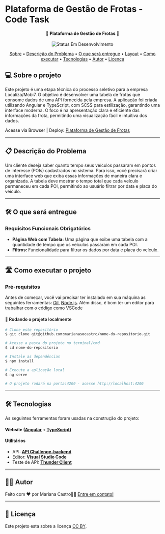 # Plataforma de Gestão de Frotas - Code Task

<!-- <h1 align="center">
    <img alt="Capa Projeto" title="#CapaProjeto" src="./src/assets/capa_readme.png" />
</h1> -->

<h4 align="center"> 
	🚧 Plataforma de Gestão de Frotas 🚧
</h4>

<p align="center">
	<img alt="Status Em Desenvolvimento" src="https://img.shields.io/badge/STATUS-EM%20DESENVOLVIMENTO-green">
	<!-- <img alt="Status Concluído" src="https://img.shields.io/badge/STATUS-CONCLU%C3%8DDO-brightgreen"> -->
</p>

<p align="center">
 <a href="#-sobre-o-projeto">Sobre</a> •
 <a href="#-problema">Descrição do Problema</a> •
 <a href="#-o-que-será-entregue">O que será entregue</a> •
 <a href="#-layout">Layout</a> • 
 <a href="#-como-executar-o-projeto">Como executar</a> • 
 <a href="#-tecnologias">Tecnologias</a> • 
 <a href="#-autor">Autor</a> • 
 <a href="#user-content--licença">Licença</a>
</p>

## 💻 Sobre o projeto

Este projeto é uma etapa técnica do processo seletivo para a empresa Localiza/Mobi7. O objetivo é desenvolver uma tabela de frotas que consome dados de uma API fornecida pela empresa. A aplicação foi criada utilizando Angular e TypeScript, com SCSS para estilização, garantindo uma interface moderna. O foco é na apresentação clara e eficiente das informações da frota, permitindo uma visualização fácil e intuitiva dos dados.


Acesse via Browser | Deploy: [Plataforma de Gestão de Frotas](https://code-task-plataforma-gestao-frotas.vercel.app/)

---

## 📋 Descrição do Problema

Um cliente deseja saber quanto tempo seus veículos passaram em pontos de interesse (POIs) cadastrados no sistema. Para isso, você precisará criar uma interface web que exiba essas informações de maneira clara e organizada. A tabela deve mostrar o tempo total que cada veículo permaneceu em cada POI, permitindo ao usuário filtrar por data e placa do veículo.

---

## 🛠️ O que será entregue

### Requisitos Funcionais Obrigatórios

- **Página Web com Tabela:** Uma página que exibe uma tabela com a quantidade de tempo que os veículos passaram em cada POI.
- **Filtros:** Funcionalidade para filtrar os dados por data e placa do veículo.

---

## 🛣️ Como executar o projeto

### Pré-requisitos

Antes de começar, você vai precisar ter instalado em sua máquina as seguintes ferramentas:
[Git](https://git-scm.com), [Node.js](https://nodejs.org/en/). 
Além disso, é bom ter um editor para trabalhar com o código como [VSCode](https://code.visualstudio.com/)

#### 🎲 Rodando o projeto localmente

```bash
# Clone este repositório
$ git clone git@github.com:marianasocastro/nome-do-repositorio.git

# Acesse a pasta do projeto no terminal/cmd
$ cd nome-do-repositorio

# Instale as dependências
$ npm install

# Execute a aplicação local
$ ng serve

# O projeto rodará na porta:4200 - acesse http://localhost:4200 

```


---

## 🛠 Tecnologias

As seguintes ferramentas foram usadas na construção do projeto:

#### **Website**  ([Angular](https://angular.dev/)  +  [TypeScript](https://www.typescriptlang.org/))

#### []()**Utilitários**

-   API:  **[API Challenge-backend](https://challenge-backend.mobi7.io/posicao)**
-   Editor:  **[Visual Studio Code](https://code.visualstudio.com/)** 
-   Teste de API:  **[Thunder Client](https://www.thunderclient.com/)**

---

## 🧙‍♂️ Autor

Feito com ❤️ por Mariana Castro👋🏽 [Entre em contato!](https://www.linkedin.com/in/marianasocastro/)

---

## 📝 Licença

Este projeto esta sobre a licença [CC BY](./LICENSE).
